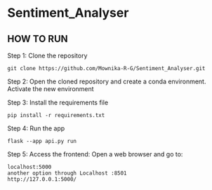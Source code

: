 # Sentiment_Analyser
## HOW TO RUN

Step 1: Clone the repository
```
git clone https://github.com/Mownika-R-G/Sentiment_Analyser.git
```

Step 2: Open the cloned repository and create a conda environment. Activate the new environment

Step 3: Install the requirements file
```
pip install -r requirements.txt
```

Step 4: Run the app
```
flask --app api.py run
```

Step 5: Access the frontend: Open a web browser and go to:
```
localhost:5000
another option through Localhost :8501
http://127.0.0.1:5000/

```
